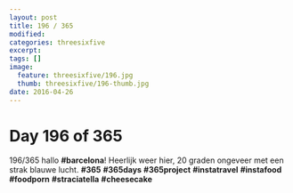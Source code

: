 ```yaml
---
layout: post
title: 196 / 365
modified:
categories: threesixfive
excerpt:
tags: []
image:
  feature: threesixfive/196.jpg
  thumb: threesixfive/196-thumb.jpg
date: 2016-04-26
---
```


# Day 196 of 365

196/365 hallo **\#barcelona**! Heerlijk weer hier, 20 graden ongeveer met een strak blauwe lucht. **\#365** **\#365days** **\#365project** **\#instatravel** **\#instafood** **\#foodporn**  **\#straciatella** **\#cheesecake**

